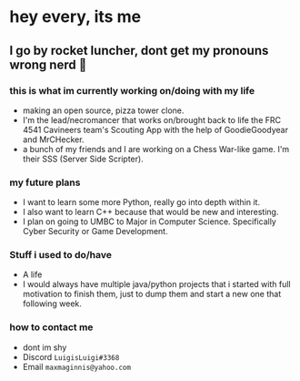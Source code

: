 # hey every, its me
## I go by rocket luncher, dont get my pronouns wrong nerd 🐴
### this is what im currently working on/doing with my life
- making an open source, pizza tower clone.
- I'm the lead/necromancer that works on/brought back to life the FRC 4541 Cavineers team's Scouting App with the help of GoodieGoodyear and MrCHecker.
- a bunch of my friends and I are working on a Chess War-like game. I'm their SSS (Server Side Scripter).

### my future plans
- I want to learn some more Python, really go into depth within it.
- I also want to learn C++ because that would be new and interesting.
- I plan on going to UMBC to Major in Computer Science. Specifically Cyber Security or Game Development.

### Stuff i used to do/have
- A life
- I would always have multiple java/python projects that i started with full motivation to finish them, just to dump them and start a new one that following week.

### how to contact me
- dont im shy
- Discord `LuigisLuigi#3368`
- Email `maxmaginnis@yahoo.com`
